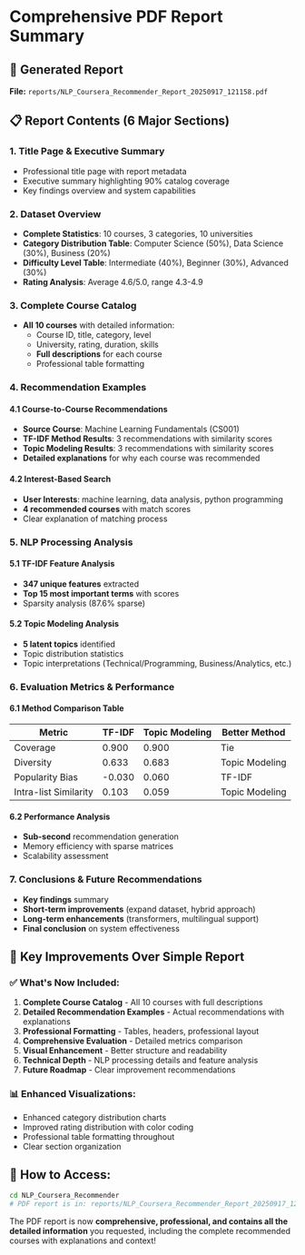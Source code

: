 # Comprehensive PDF Report Summary

## 📄 Generated Report
**File:** `reports/NLP_Coursera_Recommender_Report_20250917_121158.pdf`

## 📋 Report Contents (6 Major Sections)

### 1. **Title Page & Executive Summary**
- Professional title page with report metadata
- Executive summary highlighting 90% catalog coverage
- Key findings overview and system capabilities

### 2. **Dataset Overview**
- **Complete Statistics**: 10 courses, 3 categories, 10 universities
- **Category Distribution Table**: Computer Science (50%), Data Science (30%), Business (20%)
- **Difficulty Level Table**: Intermediate (40%), Beginner (30%), Advanced (30%)
- **Rating Analysis**: Average 4.6/5.0, range 4.3-4.9

### 3. **Complete Course Catalog**
- **All 10 courses** with detailed information:
  - Course ID, title, category, level
  - University, rating, duration, skills
  - **Full descriptions** for each course
  - Professional table formatting

### 4. **Recommendation Examples**
#### 4.1 Course-to-Course Recommendations
- **Source Course**: Machine Learning Fundamentals (CS001)
- **TF-IDF Method Results**: 3 recommendations with similarity scores
- **Topic Modeling Results**: 3 recommendations with similarity scores
- **Detailed explanations** for why each course was recommended

#### 4.2 Interest-Based Search
- **User Interests**: machine learning, data analysis, python programming
- **4 recommended courses** with match scores
- Clear explanation of matching process

### 5. **NLP Processing Analysis**
#### 5.1 TF-IDF Feature Analysis
- **347 unique features** extracted
- **Top 15 most important terms** with scores
- Sparsity analysis (87.6% sparse)

#### 5.2 Topic Modeling Analysis
- **5 latent topics** identified
- Topic distribution statistics
- Topic interpretations (Technical/Programming, Business/Analytics, etc.)

### 6. **Evaluation Metrics & Performance**
#### 6.1 Method Comparison Table
| Metric | TF-IDF | Topic Modeling | Better Method |
|--------|--------|----------------|---------------|
| Coverage | 0.900 | 0.900 | Tie |
| Diversity | 0.633 | 0.683 | Topic Modeling |
| Popularity Bias | -0.030 | 0.060 | TF-IDF |
| Intra-list Similarity | 0.103 | 0.059 | Topic Modeling |

#### 6.2 Performance Analysis
- **Sub-second** recommendation generation
- Memory efficiency with sparse matrices
- Scalability assessment

### 7. **Conclusions & Future Recommendations**
- **Key findings** summary
- **Short-term improvements** (expand dataset, hybrid approach)
- **Long-term enhancements** (transformers, multilingual support)
- **Final conclusion** on system effectiveness

## 🎯 Key Improvements Over Simple Report

### ✅ **What's Now Included:**
1. **Complete Course Catalog** - All 10 courses with full descriptions
2. **Detailed Recommendation Examples** - Actual recommendations with explanations
3. **Professional Formatting** - Tables, headers, professional layout
4. **Comprehensive Evaluation** - Detailed metrics comparison
5. **Visual Enhancement** - Better structure and readability
6. **Technical Depth** - NLP processing details and feature analysis
7. **Future Roadmap** - Clear improvement recommendations

### 📊 **Enhanced Visualizations:**
- Enhanced category distribution charts
- Improved rating distribution with color coding
- Professional table formatting throughout
- Clear section organization

## 🚀 **How to Access:**
```bash
cd NLP_Coursera_Recommender
# PDF report is in: reports/NLP_Coursera_Recommender_Report_20250917_121158.pdf
```

The PDF report is now **comprehensive, professional, and contains all the detailed information** you requested, including the complete recommended courses with explanations and context!